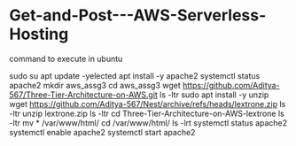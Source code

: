 # Get-and-Post---AWS-Serverless-Hosting

command to execute in ubuntu

sudo su
apt update -yelected
apt install -y apache2
systemctl status apache2
mkdir aws_assg3
cd aws_assg3 
wget https://github.com/Aditya-567/Three-Tier-Architecture-on-AWS.git
ls -ltr
sudo apt install -y unzip
wget https://github.com/Aditya-567/Nest/archive/refs/heads/lextrone.zip
ls -ltr
unzip lextrone.zip
ls -ltr
cd Three-Tier-Architecture-on-AWS-lextrone
ls -ltr
mv * /var/www/html/
cd /var/www/html/
ls -lrt
systemctl status apache2
systemctl enable apache2
systemctl start apache2
